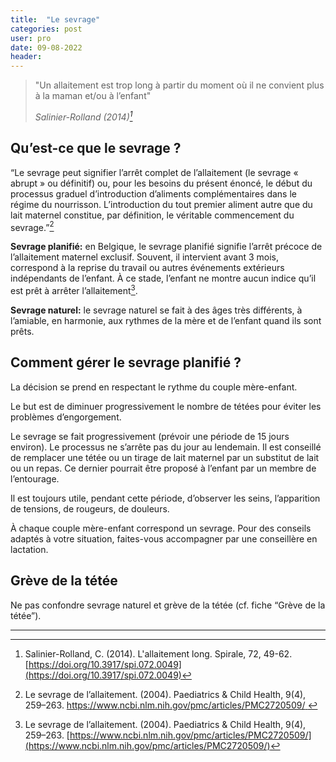 ```yaml
---
title:  "Le sevrage"
categories: post
user: pro
date: 09-08-2022
header:
---
```


> "Un allaitement est trop long à partir du moment où il ne convient plus à la maman et/ou à l’enfant"
>
> <cite>Salinier-Rolland (2014)<cite>[^1]

## Qu’est-ce que le sevrage ? 

“Le sevrage peut signifier l’arrêt complet de l’allaitement (le sevrage « abrupt » ou définitif) ou, pour les besoins du présent énoncé, le début du processus graduel d’introduction d’aliments complémentaires dans le régime du nourrisson. L’introduction du tout premier aliment autre que du lait maternel constitue, par définition, le véritable commencement du sevrage.”[^2]

**Sevrage planifié:** en Belgique, le sevrage planifié signifie l’arrêt précoce de l’allaitement maternel exclusif. Souvent, il intervient avant 3 mois, correspond à la reprise du travail ou autres événements extérieurs indépendants de l’enfant. À ce stade, l’enfant ne montre aucun indice qu’il est prêt à arrêter l’allaitement[^3].

**Sevrage naturel:** le sevrage naturel se fait à des âges très différents, à l’amiable, en harmonie, aux rythmes de la mère et de l’enfant quand ils sont prêts.

## Comment gérer le sevrage planifié ? 

La décision se prend en respectant le rythme du couple mère-enfant. 

Le but est de diminuer progressivement le nombre de tétées pour éviter les problèmes d’engorgement. 

Le sevrage se fait progressivement (prévoir une période de 15 jours environ). Le processus ne s’arrête pas du jour au lendemain. Il est conseillé de remplacer une tétée ou un tirage de lait maternel par un substitut de lait ou un repas. Ce dernier pourrait être proposé à l’enfant par un membre de l’entourage. 

Il est toujours utile, pendant cette période, d’observer les seins, l’apparition de tensions, de rougeurs, de douleurs. 

À chaque couple mère-enfant correspond un sevrage. Pour des conseils adaptés à votre situation, faites-vous accompagner par une conseillère en lactation.

## Grève de la tétée 
Ne pas confondre sevrage naturel et grève de la tétée (cf. fiche “Grève de la tétée”).

---

[^1]: Salinier-Rolland, C. (2014). L'allaitement long. Spirale, 72, 49-62. [https://doi.org/10.3917/spi.072.0049](https://doi.org/10.3917/spi.072.0049)
[^2]: Le sevrage de l’allaitement. (2004). Paediatrics & Child Health, 9(4), 259–263. [https://www.ncbi.nlm.nih.gov/pmc/articles/PMC2720509/ ](https://www.ncbi.nlm.nih.gov/pmc/articles/PMC2720509/)
[^3]: Le sevrage de l’allaitement. (2004). Paediatrics & Child Health, 9(4), 259–263. [https://www.ncbi.nlm.nih.gov/pmc/articles/PMC2720509/](https://www.ncbi.nlm.nih.gov/pmc/articles/PMC2720509/)

